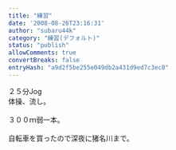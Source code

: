 ```yaml
---
title: "練習"
date: '2008-08-26T23:16:31'
author: "subaru44k"
category: "練習(デフォルト)"
status: "publish"
allowComments: true
convertBreaks: false
entryHash: "a9d2f5be255e049db2a431d9ed7c3ec8"
---
```

２５分Jog<br>
体操、流し。<br>
<br>
３００ｍ弱一本。<br>
<br>
自転車を買ったので深夜に猪名川まで。
